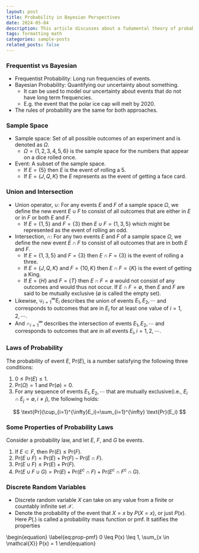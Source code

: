 ```yaml
---
layout: post
title: Probability in Bayesian Perspectives
date: 2024-05-04
description: This article discusses about a fudamental theory of probability in the Bayesian paradigms.
tags: formatting math
categories: sample-posts
related_posts: false
---
```


### Frequentist vs Bayesian
* Frequentist Probability: Long run frequencies of events.
* Bayesian Probability: Quantifying our uncertainty about something.
  * It can be used to model our uncertainty about events that do not have long term frequencies.
  * E.g. the event that the polar ice cap will melt by 2020.
* The rules of probability are the same for both approaches.

### Sample Space
* Sample space: Set of all possible outcomes of an experiment and is denoted as $\Omega$.
  * $\Omega = \{ 1, 2, 3, 4, 5, 6\}$ is the sample space for the numbers that appear on a dice rolled once.
* Event: A subset of the sample space.
  * If $E = \{ 5 \}$ then $E$ is the event of rolling a 5.
  * If $E = \{J, Q, K\}$ the $E$ represents as the event of getting a face card.

### Union and Intersection
* Union operator, $\cup$: For any events $E$ and $F$ of a sample space $\Omega$, we define the new event $E \cup F$ to consist of all outcomes that are either in $E$ or in $F$ or both $E$ and $F$.
  * If $E = \{1, 5\}$ and $F = \{3\}$ then $E \cup F = \{1,3,5\}$ which might be represented as the event of rolling an odd.
* Intersection, $\cap$: For any two events $E$ and $F$ of a sample space $\Omega$, we define the new event $E \cap F$ to consist of all outcomes that are in both $E$ and $F$.
  * If $E = \{1, 3, 5\}$ and $F = \{3\}$ then $E \cap F = \{3\}$ is the event of rolling a three.
  * If $E = \{J,Q,K\}$ and $F = \{10, K\}$ then $E \cap F = \{K\}$ is the event of getting a King.
  * If $E = \{H\}$ and $F = \{T\}$ then $E \cap F = \emptyset$ would not consist of any outcomes and would thus not occur. If $E \cap F = \emptyset$, then $E$ and $F$ are said to be mutually exclusive ($\emptyset$ is called the empty set).
* Likewise, $\cup_{i=1}^{\infty} E_i$ describes the union of events $E_1, E_2, \cdots$ and corresponds to outcomes that are in $E_i$  for at least one value of $i = 1, 2, \cdots$.
* And $\cap_{i=1}^{\infty}$ describes the intersection of events $E_1, E_2, \cdots$ and corresponds to outcomes that are in all events $E_i, i=1,2,\cdots$.

### Laws of Probability
The probability of event $E$, $\text{Pr}(E)$, is a number satisfying the following three conditions:
1. $0 \leq \text{Pr}(E) \leq 1$.
2. $\text{Pr}(\Omega) = 1$ and $\text{Pr}(\emptyset)=0$.
3. For any sequence of events $E_1, E_2, \cdots$ that are mutually exclusive(i.e., $E_i \cap E_j = \emptyset, i \neq j$), the following holds:

$$ \text{Pr}(\cup_{i=1}^{\infty}E_i)=\sum_{i=1}^{\infty} \text{Pr}(E_i) $$

### Some Properties of Probability Laws
Consider a probability law, and let $E$, $F$, and $G$ be events.
1. If $E \subset F$, then $\text{Pr}(E) \leq \text{Pr}(F)$.
2. $\text{Pr}(E \cup F) = \text{Pr}(E) + \text{Pr}(F) - \text{Pr}(E \cap F).$
3. $\text{Pr}(E \cup F) \leq \text{Pr}(E) + \text{Pr}(F).$
4. $\text{Pr}(E \cup F \cup G) = \text{Pr}(E) + \text{Pr}(E^c \cap F) + \text{Pr}(E^c \cap F^c \cap G).$

### Discrete Random Variables
* Discrete random variable $X$ can take on any value from a finite or countably infinite set $\mathcal{X}$.
* Denote the probability of the event that $X = x$ by $P(X=x)$, or just $P(x)$. Here $P(.)$ is called a probability mass function or pmf. It satifies the properties

\begin{equation}
\label{eq:prop-pmf}
0 \leq P(x) \leq 1, \sum_{x \in \mathcal{X}} P(x) = 1
\end{equation} 

